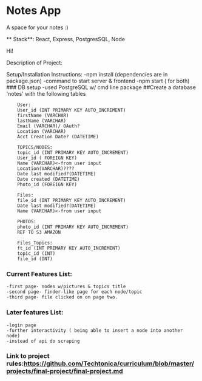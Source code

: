 # Notes App
A space for your notes :)

** Stack**: React, Express, PostgresSQL, Node

Hi!

Description of Project:

Setup/Installation Instructions:
	-npm install (dependencies are in package.json)
	-command to start server & frontend
		-npm start ( for both)
	### DB setup
		-used PostgreSQL w/ cmd line package
		##Create a database 'notes' with the following tables
				
		User: 
		User_id (INT PRIMARY KEY AUTO_INCREMENT)
		firstName (VARCHAR)
		lastName (VARCHAR)
		Email (VARCHAR)/ OAuth?
		Location (VARCHAR)
		Acct Creation Date? (DATETIME)

		TOPICS/NODES:
		topic_id (INT PRIMARY KEY AUTO_INCREMENT)
		User_id ( FOREIGN KEY)
		Name (VARCHAR)<-from user input
		Location(VARCHAR)????
		Date last modified?(DATETIME)
		Date created (DATETIME)
		Photo_id (FOREIGN KEY)

		Files:
		file_id (INT PRIMARY KEY AUTO_INCREMENT)
		Date last modified?(DATETIME)
		Name (VARCHAR)<-from user input

		PHOTOS:
		photo_id (INT PRIMARY KEY AUTO_INCREMENT)
		REF TO S3 AMAZON			

		Files_Topics:
		ft_id (INT PRIMARY KEY AUTO_INCREMENT)
		topic_id (INT)
		file_id (INT)


### Current Features List:
	-first page- nodes w/pictures & topics title
	-second page- finder-like page for each node/topic
	-third page- file clicked on on page two.
### Later features List:
	-login page
	-further interactivity ( being able to insert a node into another node)
	-instead of api do scraping

### Link to project rules:https://github.com/Techtonica/curriculum/blob/master/projects/final-project/final-project.md 
